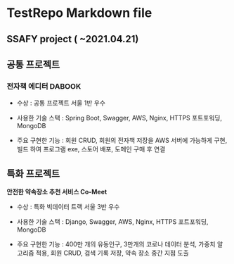 # TestRepo Markdown file

## SSAFY project ( ~2021.04.21)

## 공통 프로젝트



### **전자책 에디터 DABOOK**

* 수상 : 공통 프로젝트 서울 1반 우수

* 사용한 기술 스택 : Spring Boot, Swagger, AWS, Nginx, HTTPS 포트포워딩, MongoDB

* 주요 구현한 기능 : 회원 CRUD, 회원의 전자책 저장을 AWS 서버에 가능하게 구현, 빌드 하여 프로그램 exe, 스토어 배포, 도메인 구매 후 연결


## 특화 프로젝트

**안전한 약속장소 추천 서비스 Co-Meet**

* 수상 : 특화 빅데이터 트랙 서울 3반 우수

* 사용한 기술 스택 : Django, Swagger, AWS, Nginx, HTTPS 포트포워딩, MongoDB

* 주요 구현한 기능 : 400만 개의 유동인구, 3만개의 코로나 데이터 분석, 가중치 알고리즘 적용, 회원 CRUD, 검색 기록 저장, 약속 장소 중간 지점 도출

